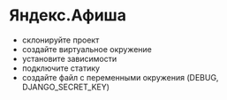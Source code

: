 # Яндекс.Афиша

- склонируйте проект
- создайте виртуальное окружение
- установите зависимости
- подключите статику
- создайте файл с переменными окружения (DEBUG, DJANGO_SECRET_KEY)